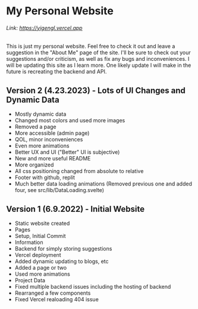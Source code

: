 # My Personal Website 
###### Link: https://yigengl.vercel.app

This is just my personal website. Feel free to check it out and leave a suggestion in the "About Me" page of the site. I'll be sure to check out your suggestions and/or criticism, as well as fix any bugs and inconveniences. I will be updating this site as I learn more. One likely update I will make in the future is recreating the backend and API.

## Version 2 (4.23.2023) - Lots of UI Changes and Dynamic Data
- Mostly dynamic data
- Changed most colors and used more images
- Removed a page
- More accessible (admin page)
- QOL, minor inconveniences
- Even more animations
- Better UX and UI ("Better" UI is subjective)
- New and more useful README
- More organized
- All css positioning changed from absolute to relative
- Footer with github, replit
- Much better data loading animations (Removed previous one and added four, see src/lib/DataLoading.svelte)

## Version 1 (6.9.2022) - Initial Website
- Static website created
- Pages
- Setup, Initial Commit
- Information
- Backend for simply storing suggestions
- Vercel deployment
- Added dynamic updating to blogs, etc
- Added a page or two
- Used more animations
- Project Data
- Fixed multiple backend issues including the hosting of backend
- Rearranged a few components
- Fixed Vercel realoading 404 issue